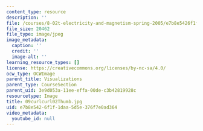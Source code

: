```yaml
---
content_type: resource
description: ''
file: /courses/8-02t-electricity-and-magnetism-spring-2005/e7b8e5426f1f1daa5d5e376f7e0ad364_09curlcurl02Thumb.jpg
file_size: 20462
file_type: image/jpeg
image_metadata:
  caption: ''
  credit: ''
  image-alt: ''
learning_resource_types: []
license: https://creativecommons.org/licenses/by-nc-sa/4.0/
ocw_type: OCWImage
parent_title: Visualizations
parent_type: CourseSection
parent_uid: 3e9d053a-11ee-effa-00de-c3b42819928c
resourcetype: Image
title: 09curlcurl02Thumb.jpg
uid: e7b8e542-6f1f-1daa-5d5e-376f7e0ad364
video_metadata:
  youtube_id: null
---
```


